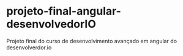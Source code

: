 # projeto-final-angular-desenvolvedorIO
Projeto final do curso de desenvolvimento avançado em angular do desenvolverdor.io
